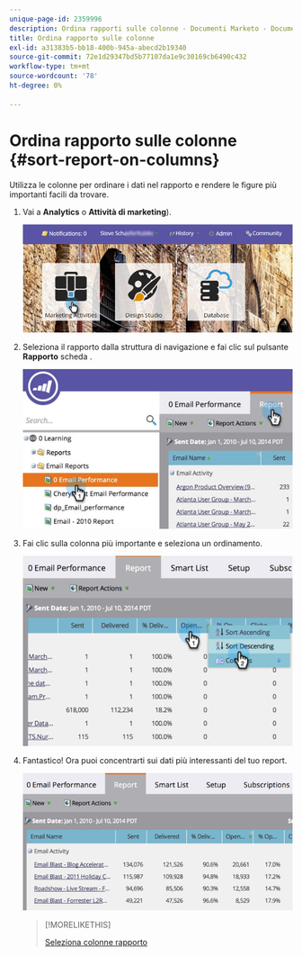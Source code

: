 ```yaml
---
unique-page-id: 2359996
description: Ordina rapporti sulle colonne - Documenti Marketo - Documentazione del prodotto
title: Ordina rapporto sulle colonne
exl-id: a31383b5-bb18-400b-945a-abecd2b19340
source-git-commit: 72e1d29347bd5b77107da1e9c30169cb6490c432
workflow-type: tm+mt
source-wordcount: '78'
ht-degree: 0%

---
```


# Ordina rapporto sulle colonne {#sort-report-on-columns}

Utilizza le colonne per ordinare i dati nel rapporto e rendere le figure più importanti facili da trovare.

1. Vai a **Analytics** o **Attività di marketing**).

   ![](assets/login-marketing-activities.png)

1. Seleziona il rapporto dalla struttura di navigazione e fai clic sul pulsante **Rapporto** scheda .

   ![](assets/reports2.jpg)

1. Fai clic sulla colonna più importante e seleziona un ordinamento.

   ![](assets/image2014-9-16-10-3a47-3a46.png)

1. Fantastico! Ora puoi concentrarti sui dati più interessanti del tuo report.

   ![](assets/image2014-9-16-10-3a47-3a50.png)

   >[!MORELIKETHIS]
   >
   >[Seleziona colonne rapporto](/help/marketo/product-docs/reporting/basic-reporting/editing-reports/select-report-columns.md)
